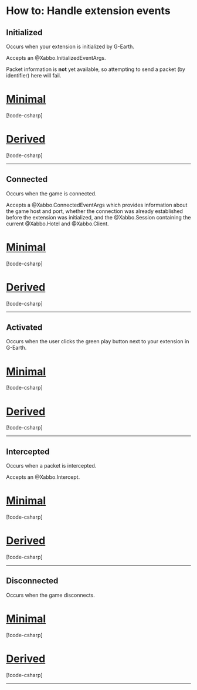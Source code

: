 # How to: Handle extension events

## Initialized

Occurs when your extension is initialized by G-Earth.

Accepts an @Xabbo.InitializedEventArgs.

Packet information is **not** yet available, so attempting to send a packet (by identifier) here will fail.

# [Minimal](#tab/minimal)

[!code-csharp[](~/src/examples/extension-events/minimal/Program.cs?range=5-8)]

# [Derived](#tab/derived)

[!code-csharp[](~/src/examples/extension-events/derived/MyExtension.cs?range=6-8,9-15,45)]

---

## Connected

Occurs when the game is connected.

Accepts a @Xabbo.ConnectedEventArgs which provides information about the game host and port,
whether the connection was already established before the extension was initialized,
and the @Xabbo.Session containing the current @Xabbo.Hotel and @Xabbo.Client.

# [Minimal](#tab/minimal)

[!code-csharp[](~/src/examples/extension-events/minimal/Program.cs#L10-L13)]

# [Derived](#tab/derived)

[!code-csharp[](~/src/examples/extension-events/derived/MyExtension.cs?range=6-8,17-23,45)]

---

## Activated

Occurs when the user clicks the green play button next to your extension in G-Earth.

# [Minimal](#tab/minimal)

[!code-csharp[](~/src/examples/extension-events/minimal/Program.cs#L15-L17)]

# [Derived](#tab/derived)

[!code-csharp[](~/src/examples/extension-events/derived/MyExtension.cs?range=6-8,25-30,45)]

---

## Intercepted

Occurs when a packet is intercepted.

Accepts an @Xabbo.Intercept.

# [Minimal](#tab/minimal)

[!code-csharp[](~/src/examples/extension-events/minimal/Program.cs#L19-L21)]

# [Derived](#tab/derived)

[!code-csharp[](~/src/examples/extension-events/derived/MyExtension.cs?range=6-8,32-37,45)]

---

## Disconnected

Occurs when the game disconnects.

# [Minimal](#tab/minimal)

[!code-csharp[](~/src/examples/extension-events/minimal/Program.cs#L23-L25)]

# [Derived](#tab/derived)

[!code-csharp[](~/src/examples/extension-events/derived/MyExtension.cs?range=6-8,39-44,45)]

---